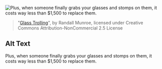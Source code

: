 ![Plus, when someone finally grabs your glasses and stomps on them, it costs way less than $1,500 to replace them.](https://imgs.xkcd.com/comics/glass_trolling.png)
> "[Glass Trolling](https://xkcd.com/1304/)", by Randall Munroe, licensed under Creative Commons Attribution-NonCommercial 2.5 License

## Alt Text
Plus, when someone finally grabs your glasses and stomps on them, it costs way less than $1,500 to replace them.
